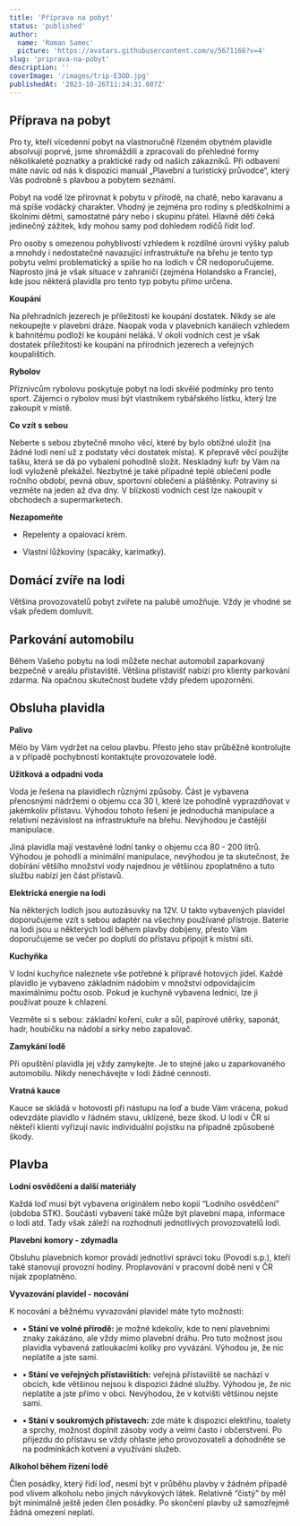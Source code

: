 ```yaml
---
title: 'Příprava na pobyt'
status: 'published'
author:
  name: 'Roman Samec'
  picture: 'https://avatars.githubusercontent.com/u/5671166?v=4'
slug: 'priprava-na-pobyt'
description: ''
coverImage: '/images/trip-E3OD.jpg'
publishedAt: '2023-10-26T11:34:31.607Z'
---
```


## Příprava na pobyt

Pro ty, kteří vícedenní pobyt na vlastnoručně řízeném obytném plavidle absolvují poprvé, jsme shromáždili a zpracovali do přehledné formy několikaleté poznatky a praktické rady od našich zákazníků. Při odbavení máte navíc od nás k dispozici manuál „Plavební a turistický průvodce“, který Vás podrobně s plavbou a pobytem seznámí.

Pobyt na vodě lze přirovnat k pobytu v přírodě, na chatě, nebo karavanu a má spíše vodácký charakter. Vhodný je zejména pro rodiny s předškolními a školními dětmi, samostatné páry nebo i skupinu přátel. Hlavně děti čeká jedinečný zážitek, kdy mohou samy pod dohledem rodičů řídit loď.

Pro osoby s omezenou pohyblivostí vzhledem k rozdílné úrovni výšky palub a mnohdy i nedostatečné navazující infrastruktuře na břehu je tento typ pobytu velmi problematický a spíše ho na lodích v ČR nedoporučujeme. Naprosto jiná je však situace v zahraničí (zejména Holandsko a Francie), kde jsou některá plavidla pro tento typ pobytu přímo určena.

**Koupání**

Na přehradních jezerech je příležitostí ke koupání dostatek. Nikdy se ale nekoupejte v plavební dráze. Naopak voda v plavebních kanálech vzhledem k bahnitému podloží ke koupání neláká. V okolí vodních cest je však dostatek příležitostí ke koupání na přírodních jezerech a veřejných koupalištích.

**Rybolov**

Příznivcům rybolovu poskytuje pobyt na lodi skvělé podmínky pro tento sport. Zájemci o rybolov musí být vlastníkem rybářského lístku, který lze zakoupit v místě.

**Co vzít s sebou**

Neberte s sebou zbytečně mnoho věcí, které by bylo obtížné uložit (na žádné lodi není už z podstaty věci dostatek místa). K přepravě věcí použijte tašku, která se dá po vybalení pohodlně složit. Neskladný kufr by Vám na lodi vyloženě překážel. Nezbytné je také případné teplé oblečení podle ročního období, pevná obuv, sportovní oblečení a pláštěnky. Potraviny si vezměte na jeden až dva dny. V blízkosti vodních cest lze nakoupit v obchodech a supermarketech.

**Nezapomeňte**

- Repelenty a opalovací krém.

- Vlastní lůžkoviny (spacáky, karimatky).

## Domácí zvíře na lodi

Většina provozovatelů pobyt zvířete na palubě umožňuje. Vždy je vhodné se však předem domluvit.

## Parkování automobilu

Během Vašeho pobytu na lodi můžete nechat automobil zaparkovaný bezpečně v areálu přístaviště. Většina přístavišť nabízí pro klienty parkování zdarma. Na opačnou skutečnost budete vždy předem upozorněni.

## Obsluha plavidla

**Palivo**

Mělo by Vám vydržet na celou plavbu. Přesto jeho stav průběžně kontrolujte a v případě pochybností kontaktujte provozovatele lodě.

**Užitková a odpadní voda**

Voda je řešena na plavidlech různými způsoby. Část je vybavena přenosnými nádržemi o objemu cca 30 l, které lze pohodlně vyprazdňovat v jakémkoliv přístavu. Výhodou tohoto řešení je jednoduchá manipulace a relativní nezávislost na infrastruktuře na břehu. Nevýhodou je častější manipulace.

Jiná plavidla mají vestavěné lodní tanky o objemu cca 80 - 200 litrů. Výhodou je pohodlí a minimální manipulace, nevýhodou je ta skutečnost, že dobírání většího množství vody najednou je většinou zpoplatněno a tuto službu nabízí jen část přístavů.

**Elektrická energie na lodi**

Na některých lodích jsou autozásuvky na 12V. U takto vybavených plavidel doporučujeme vzít s sebou adaptér na všechny používané přístroje. Baterie na lodi jsou u některých lodí během plavby dobíjeny, přesto Vám doporučujeme se večer po doplutí do přístavu připojit k místní síti.

**Kuchyňka**

V lodní kuchyňce naleznete vše potřebné k přípravě hotových jídel. Každé plavidlo je vybaveno základním nádobím v množství odpovídajícím maximálnímu počtu osob. Pokud je kuchyně vybavena lednicí, lze ji používat pouze k chlazení.

Vezměte si s sebou: základní koření, cukr a sůl, papírové utěrky, saponát, hadr, houbičku na nádobí a sirky nebo zapalovač.

**Zamykání lodě**

Při opuštění plavidla jej vždy zamykejte. Je to stejné jako u zaparkovaného automobilu. Nikdy nenechávejte v lodi žádné cennosti.

**Vratná kauce**

Kauce se skládá v hotovosti při nástupu na loď a bude Vám vrácena, pokud odevzdáte plavidlo v řádném stavu, uklizené, beze škod. U lodí v ČR si někteří klienti vyřizují navíc individuální pojistku na případně způsobené škody.

## Plavba

**Lodní osvědčení a další materiály**

Každá loď musí být vybavena originálem nebo kopií “Lodního osvědčení” (obdoba STK). Součástí vybavení také může být plavební mapa, informace o lodi atd. Tady však záleží na rozhodnutí jednotlivých provozovatelů lodí.

**Plavební komory - zdymadla**

Obsluhu plavebních komor provádí jednotliví správci toku (Povodí s.p.), kteří také stanovují provozní hodiny. Proplavování v pracovní době není v ČR nijak zpoplatněno.

**Vyvazování plavidel - nocování**

K nocování a běžnému vyvazování plavidel máte tyto možnosti:

- **• Stání ve volné přírodě:** je možné kdekoliv, kde to není plavebními znaky zakázáno, ale vždy mimo plavební dráhu. Pro tuto možnost jsou plavidla vybavená zatloukacími kolíky pro vyvázání. Výhodou je, že nic neplatíte a jste sami.

- **• Stání ve veřejných přístavištích:** veřejná přístaviště se nachází v obcích, kde většinou nejsou k dispozici žádné služby. Výhodou je, že nic neplatíte a jste přímo v obci. Nevýhodou, že v kotvišti většinou nejste sami.

- **• Stání v soukromých přístavech:** zde máte k dispozici elektřinu, toalety a sprchy, možnost doplnit zásoby vody a velmi často i občerstvení. Po příjezdu do přístavu se vždy ohlaste jeho provozovateli a dohodněte se na podmínkách kotvení a využívání služeb.

**Alkohol během řízení lodě**

Člen posádky, který řídí loď, nesmí být v průběhu plavby v žádném případě pod vlivem alkoholu nebo jiných návykových látek. Relativně “čistý” by měl být minimálně ještě jeden člen posádky. Po skončení plavby už samozřejmě žádná omezení neplatí.

